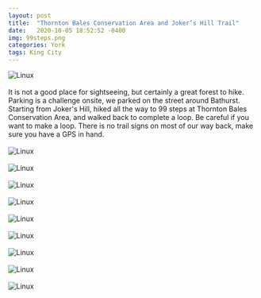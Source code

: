 ```yaml
---
layout: post
title:  "Thornton Bales Conservation Area and Joker’s Hill Trail"
date:   2020-10-05 18:52:52 -0400
img: 99steps.png
categories: York
tags: King City
---
```


![Linux]({{site.baseurl}}/images/99steps.png)
<br>
<br>
It is not a good place for sightseeing, but certainly a great forest to hike. Parking is a challenge onsite, we parked on the street around Bathurst. Starting from Joker's Hill, hiked all the way to 99 steps at Thornton Bales Conservation Area, and walked back to complete a loop. Be careful if you want to make a loop. There is no trail signs on most of our way back, make sure you have a GPS in hand. 
<br>
<br>
![Linux]({{site.baseurl}}/images/99steps1.jpg)
<br>
<br>
![Linux]({{site.baseurl}}/images/99steps2.jpg)
<br>
<br>
![Linux]({{site.baseurl}}/images/99steps3.jpg)
<br>
<br>
![Linux]({{site.baseurl}}/images/99steps4.jpg)
<br>
<br>
![Linux]({{site.baseurl}}/images/99steps5.jpg)
<br>
<br>
![Linux]({{site.baseurl}}/images/99steps6.jpg)
<br>
<br>
![Linux]({{site.baseurl}}/images/99steps7.jpg)
<br>
<br>
![Linux]({{site.baseurl}}/images/99steps8.jpg)
<br>
<br>
![Linux]({{site.baseurl}}/images/99steps9.jpg)
